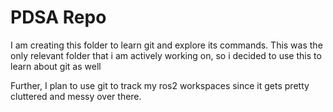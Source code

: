 # PDSA Repo
I am creating this folder to learn git and explore its commands. This was the only relevant folder that i am actively working on, so i decided to use this to learn about git as well

Further, I plan to use git to track my ros2 workspaces since it gets pretty cluttered and messy over there. 